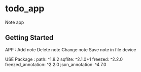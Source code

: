 # todo_app

Note app 

## Getting Started

APP :
    Add note 
    Delete note
    Change note
    Save note in file device

USE Package :
    path: ^1.8.2
    sqflite: ^2.1.0+1
    freezed: ^2.2.0
    freezed_annotation: ^2.2.0
    json_annotation: ^4.7.0

